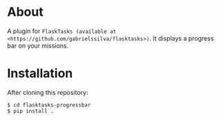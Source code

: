# About

A plugin for `FlaskTasks (available at <https://github.com/gabrielssilva/flasktasks>)`. It displays a progress bar on your missions.

# Installation

After cloning this repository:

```
$ cd flasktasks-progressbar
$ pip install .
```
